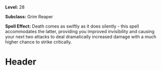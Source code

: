 <!-- TITLE: Spell: The Silent Scythe -->
<!-- SUBTITLE:  -->

**Level:** 28

**Subclass:** Grim Reaper

**Spell Effect:** Death comes as swiftly as it does silently - this spell accommodates the latter, providing you improved invisibility and causing your next two attacks to deal dramatically increased damage with a much higher chance to strike critically.

# Header